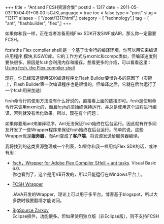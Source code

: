 +++
title = "Ant and FCSH资源合集"
postid = 1317
date = 2011-05-03T10:04:01+08:00
isCJKLanguage = true
toc = false
type = "post"
slug = "1317"
aliases = [ "/post/1317.html",]
category = [ "technology",]
tag = [ "ant", "flashbuilder", "flex",]
+++


如果你和我一样，正在或者准备用纯Flex
SDK开发SWF或AIR，那么你一定需要FCSH。

fcsh(the Flex compiler
shell)是一个基于命令行的编译环境，你可以用它来编译应用程序,模块,和SWC库。它的工作方式与mxmlc和compc类似，但编译速度则要快很多。原因是fcsh会利用内存和缓存。想看更多的介绍，可以看看这里：[Using
fcsh, the Flex compiler
shell](http://help.adobe.com/en_US/flex/using/WS2db454920e96a9e51e63e3d11c0bf67670-7fcd.html)

现在，你已经知道使用SDK编译程序比Flash
Builder要慢许多的原因了（实际上，Flash
Builder第一次编译程序也是很慢的，但编译之后，它就在后台运行了一个fcsh用来加速）

fcsh命令行的使用方法没有什么好说的，直接看上面的链接即可。fcsh是使用命令行来调用mxmlc的，而且fcsh必须始终保持运行，并总是使用这个进程进行编译，否则就没有优化效果。所以，现在有个问题：  
<!--more-->  

如果你要用ant来编译程序，Ant无法保证fcsh始终在后台运行。因此就有许多网友开发了一些Wrapper程序来保证fcsh始终在后台运行。简单的说，这些Wrapper就是**服务器**，而Ant变成了**客户端**，将资源发送给服务器编译。

我将找到的这类资源整理成一个列表，如果你和我一样用纯Flex
SDK的话，或许有用：

-   [fsch，Wrapper for Adobe Flex Compiler SHell + ant
    tasks](http://code.google.com/p/fsch/). Visual Basic 6.0.  
    你也看到了，这个是用VB开发的，所以只能运行在Windows平台上。
-   [FCSH Wrapper](http://fcshwrapper.blogspot.com/)  

    JAVA开发的Wrapper，理论上可以用于多平台。博客基于blogspot，所以大多数时候要翻墙才能访问。
-   [BigSource Zarkov](http://zarkov.bigsource.de/front_content.php)  
    Eclipse插件，功能很多。但如果使用独立版（非Eclipse版），则不支持FCSH


